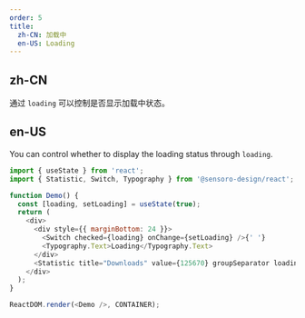 ```yaml
---
order: 5
title:
  zh-CN: 加载中
  en-US: Loading
---
```


## zh-CN

通过 `loading` 可以控制是否显示加载中状态。

## en-US

You can control whether to display the loading status through `loading`.

```js
import { useState } from 'react';
import { Statistic, Switch, Typography } from '@sensoro-design/react';

function Demo() {
  const [loading, setLoading] = useState(true);
  return (
    <div>
      <div style={{ marginBottom: 24 }}>
        <Switch checked={loading} onChange={setLoading} />{' '}
        <Typography.Text>Loading</Typography.Text>
      </div>
      <Statistic title="Downloads" value={125670} groupSeparator loading={loading} />
    </div>
  );
}

ReactDOM.render(<Demo />, CONTAINER);
```
